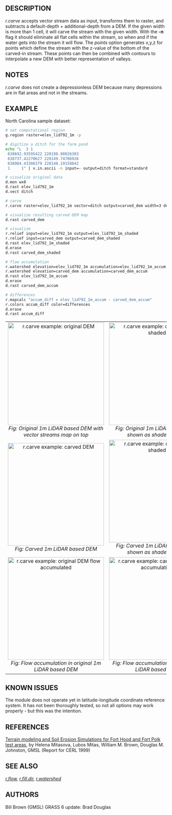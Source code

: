 ## DESCRIPTION

*r.carve* accepts vector stream data as input, transforms them to
raster, and subtracts a default-depth + additional-depth from a DEM. If
the given width is more than 1 cell, it will carve the stream with the
given width. With the **-n** flag it should eliminate all flat cells
within the stream, so when and if the water gets into the stream it will
flow. The *points* option generates x,y,z for points which define the
stream with the z-value of the bottom of the carved-in stream. These
points can then be combined with contours to interpolate a new DEM with
better representation of valleys.

## NOTES

*r.carve* does not create a depressionless DEM because many depressions
are in flat areas and not in the streams.

## EXAMPLE

North Carolina sample dataset:

```bash
# set computational region
g.region raster=elev_lid792_1m -p

# digitize a ditch for the farm pond
echo "L  3 1
 638692.93595422 220198.90026383
 638737.42270627 220149.74706926
 638984.43306379 220148.19158842
 1     1" | v.in.ascii -n input=- output=ditch format=standard

# visualize original data
d.mon wx0
d.rast elev_lid792_1m
d.vect ditch

# carve
r.carve raster=elev_lid792_1m vector=ditch output=carved_dem width=3 depth=0.5

# visualize resulting carved DEM map
d.rast carved_dem

# visualize
r.relief input=elev_lid792_1m output=elev_lid792_1m_shaded
r.relief input=carved_dem output=carved_dem_shaded
d.rast elev_lid792_1m_shaded
d.erase
d.rast carved_dem_shaded

# flow accumulation
r.watershed elevation=elev_lid792_1m accumulation=elev_lid792_1m_accum
r.watershed elevation=carved_dem accumulation=carved_dem_accum
d.rast elev_lid792_1m_accum
d.erase
d.rast carved_dem_accum

# differences
r.mapcalc "accum_diff = elev_lid792_1m_accum - carved_dem_accum"
r.colors accum_diff color=differences
d.erase
d.rast accum_diff
```

<table data-border="1">
<colgroup>
<col style="width: 50%" />
<col style="width: 50%" />
</colgroup>
<tbody>
<tr class="odd">
<td style="text-align: center;"><a href="r_carve_dem_orig.png"><img
src="r_carve_dem_orig.png" data-border="0" width="300" height="321"
alt="r.carve example: original DEM" /></a><br />
<em>Fig: Original 1m LiDAR based DEM with vector streams map on
top</em></td>
<td style="text-align: center;"><a
href="r_carve_dem_orig_shaded.png"><img
src="r_carve_dem_orig_shaded.png" data-border="0" width="300"
height="321" alt="r.carve example: original DEM shaded" /></a><br />
<em>Fig: Original 1m LiDAR based DEM shown as shaded terrain</em></td>
</tr>
<tr class="even">
<td style="text-align: center;"><a href="r_carve_dem_carved.png"><img
src="r_carve_dem_carved.png" data-border="0" width="300" height="321"
alt="r.carve example: carved DEM" /></a><br />
<em>Fig: Carved 1m LiDAR based DEM</em></td>
<td style="text-align: center;"><a
href="r_carve_dem_carved_shaded.png"><img
src="r_carve_dem_carved_shaded.png" data-border="0" width="300"
height="321" alt="r.carve example: carved DEM shaded" /></a><br />
<em>Fig: Carved 1m LiDAR based DEM shown as shaded terrain</em></td>
</tr>
<tr class="odd">
<td style="text-align: center;"><a
href="r_carve_dem_orig_accum.png"><img src="r_carve_dem_orig_accum.png"
data-border="0" width="300" height="321"
alt="r.carve example: original DEM flow accumulated" /></a><br />
<em>Fig: Flow accumulation in original 1m LiDAR based DEM</em></td>
<td style="text-align: center;"><a
href="r_carve_dem_carved_accum.png"><img
src="r_carve_dem_carved_accum.png" data-border="0" width="300"
height="321"
alt="r.carve example: carved DEM flow accumulation" /></a><br />
<em>Fig: Flow accumulation in carved 1m LiDAR based DEM</em></td>
</tr>
</tbody>
</table>

## KNOWN ISSUES

The module does not operate yet in latitude-longitude coordinate
reference system. It has not been thoroughly tested, so not all options
may work properly - but this was the intention.

## REFERENCES

[Terrain modeling and Soil Erosion Simulations for Fort Hood and Fort
Polk test
areas](https://web.archive.org/web/20240310015553/http://fatra.cnr.ncsu.edu/~hmitaso/gmslab/reports/cerl99/rep99.html),
by Helena Mitasova, Lubos Mitas, William M. Brown, Douglas M. Johnston,
GMSL (Report for CERL 1999)

## SEE ALSO

*[r.flow](r.flow.md), [r.fill.dir](r.fill.dir.md),
[r.watershed](r.watershed.md)*

## AUTHORS

Bill Brown (GMSL)
GRASS 6 update: Brad Douglas
